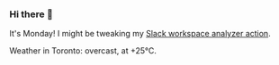 ### Hi there :wave:

It's Monday! I might be tweaking my [Slack workspace analyzer action](https://github.com/bewuethr/slack-analyzer).

Weather in Toronto: overcast, at +25°C.
